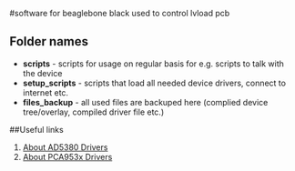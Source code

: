 #software for beaglebone black used to control lvload pcb 

## Folder names

* **scripts** - scripts for usage on regular basis for e.g. scripts to talk with the device 
* **setup_scripts** - scripts that load all needed device drivers, connect to internet etc. 
* **files_backup** - all used files are backuped here (complied device tree/overlay, compiled driver file etc.)

##Useful links
1. [About AD5380 Drivers](https://wiki.analog.com/resources/tools-software/linux-drivers/iio-dac/ad5380) 
2. [About PCA953x Drivers](ftp://ftp.ts.fujitsu.com/pub/Mainboard-OEM-Sales/Products/Mainboards/Industrial&ExtendedLifetime/D323x-S/IndustrialTools_D323x-S/Linux_SystemMonitoring&Watchdog&GPIO/GPIO_PCA9554a_Linux_X86-X64_HowTo.txt)
